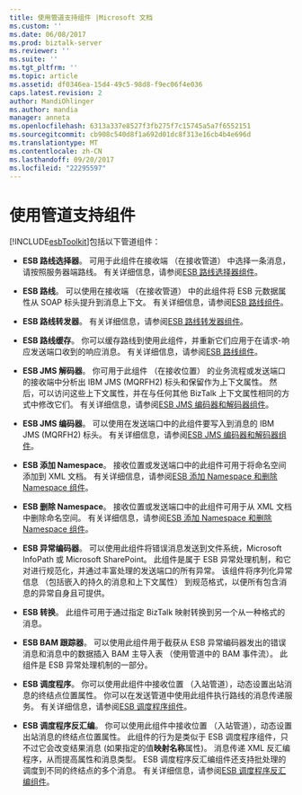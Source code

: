 ```yaml
---
title: 使用管道支持组件 |Microsoft 文档
ms.custom: ''
ms.date: 06/08/2017
ms.prod: biztalk-server
ms.reviewer: ''
ms.suite: ''
ms.tgt_pltfrm: ''
ms.topic: article
ms.assetid: df0346ea-15d4-49c5-98d8-f9ec06f4e036
caps.latest.revision: 2
author: MandiOhlinger
ms.author: mandia
manager: anneta
ms.openlocfilehash: 6313a337e8527f3fb275f7c15745a5a7f6552151
ms.sourcegitcommit: cb908c540d8f1a692d01dc8f313e16cb4b4e696d
ms.translationtype: MT
ms.contentlocale: zh-CN
ms.lasthandoff: 09/20/2017
ms.locfileid: "22295597"
---
```

# <a name="using-the-pipeline-support-components"></a>使用管道支持组件
[!INCLUDE[esbToolkit](../includes/esbtoolkit-md.md)]包括以下管道组件：  
  
-   **ESB 路线选择器**。 可用于此组件在接收端 （在接收管道） 中选择一条消息，请按照服务器端路线。 有关详细信息，请参阅[ESB 路线选择器组件](../esb-toolkit/the-esb-itinerary-selector-component.md)。  
  
-   **ESB 路线**。 可以使用在接收端 （在接收管道） 中的此组件将 ESB 元数据属性从 SOAP 标头提升到消息上下文。 有关详细信息，请参阅[ESB 路线组件](../esb-toolkit/the-esb-itinerary-component.md)。  
  
-   **ESB 路线转发器**。 有关详细信息，请参阅[ESB 路线转发器组件](../esb-toolkit/the-esb-itinerary-forwarder-component.md)。  
  
-   **ESB 路线缓存**。 你可以缓存路线到使用此组件，并重新它们应用于在请求-响应发送端口收到的响应消息。 有关详细信息，请参阅[ESB 路线组件](../esb-toolkit/the-esb-itinerary-component.md)。  
  
-   **ESB JMS 解码器**。 你可用于此组件 （在接收位置） 的业务流程或发送端口的接收端中分析出 IBM JMS (MQRFH2) 标头和保留作为上下文属性。 然后，可以访问这些上下文属性，并在与任何其他 BizTalk 上下文属性相同的方式中修改它们。 有关详细信息，请参阅[ESB JMS 编码器和解码器组件](../esb-toolkit/the-esb-jms-encoder-and-decoder-components.md)。  
  
-   **ESB JMS 编码器**。 可以使用在发送端口中的此组件要写入到消息的 IBM JMS (MQRFH2) 标头。 有关详细信息，请参阅[ESB JMS 编码器和解码器组件](../esb-toolkit/the-esb-jms-encoder-and-decoder-components.md)。  
  
-   **ESB 添加 Namespace**。 接收位置或发送端口中的此组件可用于将命名空间添加到 XML 文档。 有关详细信息，请参阅[ESB 添加 Namespace 和删除 Namespace 组件](../esb-toolkit/the-esb-add-namespace-and-remove-namespace-components.md)。  
  
-   **ESB 删除 Namespace**。 接收位置或发送端口中的此组件可用于从 XML 文档中删除命名空间。 有关详细信息，请参阅[ESB 添加 Namespace 和删除 Namespace 组件](../esb-toolkit/the-esb-add-namespace-and-remove-namespace-components.md)。  
  
-   **ESB 异常编码器**。 可以使用此组件将错误消息发送到文件系统，Microsoft InfoPath 或 Microsoft SharePoint。 此组件是属于 ESB 异常处理机制，和它对进行规范化，并通过丰富处理的发送端口的所有异常。 该组件将序列化异常信息 （包括嵌入的持久的消息和上下文属性） 到规范格式，以便所有包含消息的异常自身且可提供。  
  
-   **ESB 转换**。 此组件可用于通过指定 BizTalk 映射转换到另一个从一种格式的消息。  
  
-   **ESB BAM 跟踪器**。 可以使用此组件用于截获从 ESB 异常编码器发出的错误消息和消息中的数据插入 BAM 主导入表 （使用管道中的 BAM 事件流）。 此组件是 ESB 异常处理机制的一部分。  
  
-   **ESB 调度程序**。 你可以使用此组件中接收位置 （入站管道），动态设置出站消息的终结点位置属性。 你可以在发送管道中使用此组件执行路线的消息传递服务。 有关详细信息，请参阅[ESB 调度程序组件](../esb-toolkit/the-esb-dispatcher-component.md)。  
  
-   **ESB 调度程序反汇编**。 你可以使用此组件中接收位置 （入站管道），动态设置出站消息的终结点位置属性。 此组件的行为是类似于 ESB 调度程序组件，只不过它会改变结果消息 (如果指定的值**映射名称**属性)。 消息传递 XML 反汇编程序，从而提高属性和消息类型。 ESB 调度程序反汇编组件还支持批处理的调度到不同的终结点的多个消息。 有关详细信息，请参阅[ESB 调度程序反汇编组件](../esb-toolkit/the-esb-dispatcher-disassemble-component.md)。